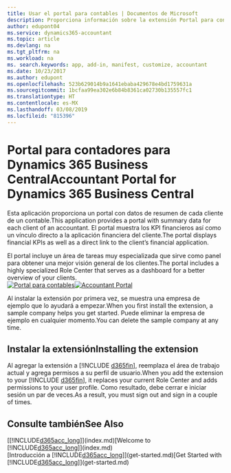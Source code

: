 ```yaml
---
title: Usar el portal para contables | Documentos de Microsoft
description: Proporciona información sobre la extensión Portal para contables.
author: edupont04
ms.service: dynamics365-accountant
ms.topic: article
ms.devlang: na
ms.tgt_pltfrm: na
ms.workload: na
ms. search.keywords: app, add-in, manifest, customize, accountant
ms.date: 10/23/2017
ms.author: edupont
ms.openlocfilehash: 523b629014b9a1641ebaba429678e4bd1759631a
ms.sourcegitcommit: 1bcfaa99ea302e6b84b8361ca02730b135557fc1
ms.translationtype: HT
ms.contentlocale: es-MX
ms.lasthandoff: 03/08/2019
ms.locfileid: "815396"
---
```

# <a name="accountant-portal-for-dynamics-365-business-central"></a><span data-ttu-id="7fc16-103">Portal para contadores para Dynamics 365 Business Central</span><span class="sxs-lookup"><span data-stu-id="7fc16-103">Accountant Portal for Dynamics 365 Business Central</span></span>
<span data-ttu-id="7fc16-104">Esta aplicación proporciona un portal con datos de resumen de cada cliente de un contable.</span><span class="sxs-lookup"><span data-stu-id="7fc16-104">This application provides a portal with summary data for each client of an accountant.</span></span> <span data-ttu-id="7fc16-105">El portal muestra los KPI financieros así como un vínculo directo a la aplicación financiera del cliente.</span><span class="sxs-lookup"><span data-stu-id="7fc16-105">The portal displays financial KPIs as well as a direct link to the client’s financial application.</span></span>  

<span data-ttu-id="7fc16-106">El portal incluye un área de tareas muy especializada que sirve como panel para obtener una mejor visión general de los clientes.</span><span class="sxs-lookup"><span data-stu-id="7fc16-106">The portal includes a highly specialized Role Center that serves as a dashboard for a better overview of your clients.</span></span>  
<span data-ttu-id="7fc16-107">[![Portal para contables](./media/accountant-get-started/accountant-dashboard.png)](https://go.microsoft.com/fwlink/?linkid=851257)</span><span class="sxs-lookup"><span data-stu-id="7fc16-107">[![Accountant Portal](./media/accountant-get-started/accountant-dashboard.png)](https://go.microsoft.com/fwlink/?linkid=851257)</span></span>

<span data-ttu-id="7fc16-108">Al instalar la extensión por primera vez, se muestra una empresa de ejemplo que lo ayudará a empezar.</span><span class="sxs-lookup"><span data-stu-id="7fc16-108">When you first install the extension, a sample company helps you get started.</span></span> <span data-ttu-id="7fc16-109">Puede eliminar la empresa de ejemplo en cualquier momento.</span><span class="sxs-lookup"><span data-stu-id="7fc16-109">You can delete the sample company at any time.</span></span>  

## <a name="installing-the-extension"></a><span data-ttu-id="7fc16-110">Instalar la extensión</span><span class="sxs-lookup"><span data-stu-id="7fc16-110">Installing the extension</span></span>
<span data-ttu-id="7fc16-111">Al agregar la extensión a [!INCLUDE [d365fin](includes/d365fin_md.md)], reemplaza el área de trabajo actual y agrega permisos a su perfil de usuario.</span><span class="sxs-lookup"><span data-stu-id="7fc16-111">When you add the extension to your [!INCLUDE [d365fin](includes/d365fin_md.md)], it replaces your current Role Center and adds permissions to your user profile.</span></span> <span data-ttu-id="7fc16-112">Como resultado, debe cerrar e iniciar sesión un par de veces.</span><span class="sxs-lookup"><span data-stu-id="7fc16-112">As a result, you must sign out and sign in a couple of times.</span></span>  

## <a name="see-also"></a><span data-ttu-id="7fc16-113">Consulte también</span><span class="sxs-lookup"><span data-stu-id="7fc16-113">See Also</span></span>
<span data-ttu-id="7fc16-114">[[!INCLUDE[d365acc_long](includes/d365acc_long_md.md)]](index.md)</span><span class="sxs-lookup"><span data-stu-id="7fc16-114">[Welcome to [!INCLUDE[d365acc_long](includes/d365acc_long_md.md)]](index.md)</span></span>  
<span data-ttu-id="7fc16-115">[Introducción a [!INCLUDE[d365acc_long](includes/d365acc_long_md.md)]](get-started.md)</span><span class="sxs-lookup"><span data-stu-id="7fc16-115">[Get Started with [!INCLUDE[d365acc_long](includes/d365acc_long_md.md)]](get-started.md)</span></span>  
